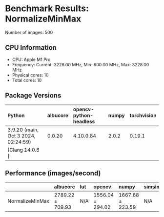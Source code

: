 # Benchmark Results: NormalizeMinMax

Number of images: 500

## CPU Information

- CPU: Apple M1 Pro
- Frequency: Current: 3228.00 MHz, Min: 600.00 MHz, Max: 3228.00 MHz
- Physical cores: 10
- Total cores: 10

## Package Versions

| Python                                | albucore   | opencv-python-headless   | numpy   | torchvision   |
|:--------------------------------------|:-----------|:-------------------------|:--------|:--------------|
| 3.9.20 (main, Oct  3 2024, 02:24:59)  | 0.0.20     | 4.10.0.84                | 2.0.2   | 0.19.1        |
| [Clang 14.0.6 ]                       |            |                          |         |               |

## Performance (images/second)

|                 | albucore         | lut   | opencv           | numpy            | simsimd   |
|:----------------|:-----------------|:------|:-----------------|:-----------------|:----------|
| NormalizeMinMax | 2789.22 ± 709.93 | N/A   | 1556.04 ± 294.02 | 1667.68 ± 223.59 | N/A       |
